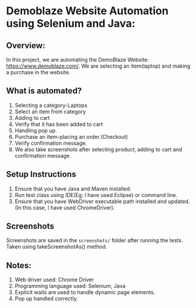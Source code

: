 # Demoblaze Website Automation using Selenium and Java:
## Overview:
In this project, we are automating the DemoBlaze Website: https://www.demoblaze.com/. We are selecting an item(laptop) and making a purchase in the website.
## What is automated?
1. Selecting a category-Laptops
2. Select an item from category
3. Adding to cart
4. Verify that it has been added to cart
5. Handling pop up.
6. Purchase an item-placing an order.(Checkout)
7. Verify confirmation message.
8. We also take screenshots after selecting product, adding to cart and confirmation message.
## Setup Instructions
1. Ensure that you have Java and Maven installed.
2. Run test class using IDE(Eg: I have used Eclipse) or command line.
3. Ensure that you have WebDriver executable path installed and updated. (In this case, I have used ChromeDriver).

## Screenshots
Screenshots are saved in the `screenshots/` folder after running the tests. Taken using takeScreenshotAs() method.
## Notes:
1. Web driver used: Chrome Driver
2. Programming language used: Selenium, Java
3. Explicit waits are used to handle dynamic page elements.
4. Pop up handled correctly.


   

